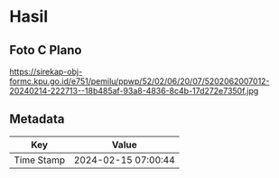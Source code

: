# Hasil

## Foto C Plano

https://sirekap-obj-formc.kpu.go.id/e751/pemilu/ppwp/52/02/06/20/07/5202062007012-20240214-222713--18b485af-93a8-4836-8c4b-17d272e7350f.jpg


## Metadata

| Key        | Value               |
| ---------- | ------------------- |
| Time Stamp | 2024-02-15 07:00:44 |



